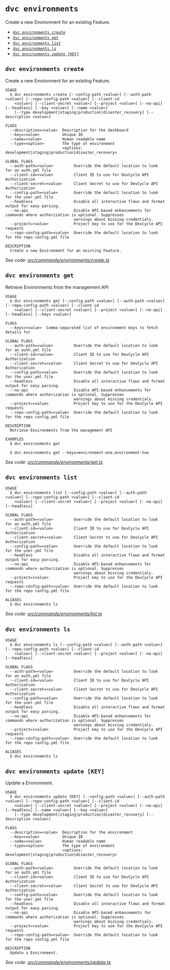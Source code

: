 `dvc environments`
==================

Create a new Environment for an existing Feature.

* [`dvc environments create`](#dvc-environments-create)
* [`dvc environments get`](#dvc-environments-get)
* [`dvc environments list`](#dvc-environments-list)
* [`dvc environments ls`](#dvc-environments-ls)
* [`dvc environments update [KEY]`](#dvc-environments-update-key)

## `dvc environments create`

Create a new Environment for an existing Feature.

```
USAGE
  $ dvc environments create [--config-path <value>] [--auth-path <value>] [--repo-config-path <value>] [--client-id
    <value>] [--client-secret <value>] [--project <value>] [--no-api] [--headless] [--key <value>] [--name <value>]
    [--type development|staging|production|disaster_recovery] [--description <value>]

FLAGS
  --description=<value>  Description for the dashboard
  --key=<value>          Unique ID
  --name=<value>         Human readable name
  --type=<option>        The type of environment
                         <options: development|staging|production|disaster_recovery>

GLOBAL FLAGS
  --auth-path=<value>         Override the default location to look for an auth.yml file
  --client-id=<value>         Client ID to use for DevCycle API Authorization
  --client-secret=<value>     Client Secret to use for DevCycle API Authorization
  --config-path=<value>       Override the default location to look for the user.yml file
  --headless                  Disable all interactive flows and format output for easy parsing.
  --no-api                    Disable API-based enhancements for commands where authorization is optional. Suppresses
                              warnings about missing credentials.
  --project=<value>           Project key to use for the DevCycle API requests
  --repo-config-path=<value>  Override the default location to look for the repo config.yml file

DESCRIPTION
  Create a new Environment for an existing Feature.
```

_See code: [src/commands/environments/create.ts](https://github.com/DevCycleHQ/cli/blob/v5.14.0/src/commands/environments/create.ts)_

## `dvc environments get`

Retrieve Environments from the management API

```
USAGE
  $ dvc environments get [--config-path <value>] [--auth-path <value>] [--repo-config-path <value>] [--client-id
    <value>] [--client-secret <value>] [--project <value>] [--no-api] [--headless] [--keys <value>]

FLAGS
  --keys=<value>  Comma-separated list of environment keys to fetch details for

GLOBAL FLAGS
  --auth-path=<value>         Override the default location to look for an auth.yml file
  --client-id=<value>         Client ID to use for DevCycle API Authorization
  --client-secret=<value>     Client Secret to use for DevCycle API Authorization
  --config-path=<value>       Override the default location to look for the user.yml file
  --headless                  Disable all interactive flows and format output for easy parsing.
  --no-api                    Disable API-based enhancements for commands where authorization is optional. Suppresses
                              warnings about missing credentials.
  --project=<value>           Project key to use for the DevCycle API requests
  --repo-config-path=<value>  Override the default location to look for the repo config.yml file

DESCRIPTION
  Retrieve Environments from the management API

EXAMPLES
  $ dvc environments get

  $ dvc environments get --keys=environment-one,environment-two
```

_See code: [src/commands/environments/get.ts](https://github.com/DevCycleHQ/cli/blob/v5.14.0/src/commands/environments/get.ts)_

## `dvc environments list`

```
USAGE
  $ dvc environments list [--config-path <value>] [--auth-path <value>] [--repo-config-path <value>] [--client-id
    <value>] [--client-secret <value>] [--project <value>] [--no-api] [--headless]

GLOBAL FLAGS
  --auth-path=<value>         Override the default location to look for an auth.yml file
  --client-id=<value>         Client ID to use for DevCycle API Authorization
  --client-secret=<value>     Client Secret to use for DevCycle API Authorization
  --config-path=<value>       Override the default location to look for the user.yml file
  --headless                  Disable all interactive flows and format output for easy parsing.
  --no-api                    Disable API-based enhancements for commands where authorization is optional. Suppresses
                              warnings about missing credentials.
  --project=<value>           Project key to use for the DevCycle API requests
  --repo-config-path=<value>  Override the default location to look for the repo config.yml file

ALIASES
  $ dvc environments ls
```

_See code: [src/commands/environments/list.ts](https://github.com/DevCycleHQ/cli/blob/v5.14.0/src/commands/environments/list.ts)_

## `dvc environments ls`

```
USAGE
  $ dvc environments ls [--config-path <value>] [--auth-path <value>] [--repo-config-path <value>] [--client-id
    <value>] [--client-secret <value>] [--project <value>] [--no-api] [--headless]

GLOBAL FLAGS
  --auth-path=<value>         Override the default location to look for an auth.yml file
  --client-id=<value>         Client ID to use for DevCycle API Authorization
  --client-secret=<value>     Client Secret to use for DevCycle API Authorization
  --config-path=<value>       Override the default location to look for the user.yml file
  --headless                  Disable all interactive flows and format output for easy parsing.
  --no-api                    Disable API-based enhancements for commands where authorization is optional. Suppresses
                              warnings about missing credentials.
  --project=<value>           Project key to use for the DevCycle API requests
  --repo-config-path=<value>  Override the default location to look for the repo config.yml file

ALIASES
  $ dvc environments ls
```

## `dvc environments update [KEY]`

Update a Environment.

```
USAGE
  $ dvc environments update [KEY] [--config-path <value>] [--auth-path <value>] [--repo-config-path <value>] [--client-id
    <value>] [--client-secret <value>] [--project <value>] [--no-api] [--headless] [--name <value>] [--key <value>]
    [--type development|staging|production|disaster_recovery] [--description <value>]

FLAGS
  --description=<value>  Description for the environment
  --key=<value>          Unique ID
  --name=<value>         Human readable name
  --type=<option>        The type of environment
                         <options: development|staging|production|disaster_recovery>

GLOBAL FLAGS
  --auth-path=<value>         Override the default location to look for an auth.yml file
  --client-id=<value>         Client ID to use for DevCycle API Authorization
  --client-secret=<value>     Client Secret to use for DevCycle API Authorization
  --config-path=<value>       Override the default location to look for the user.yml file
  --headless                  Disable all interactive flows and format output for easy parsing.
  --no-api                    Disable API-based enhancements for commands where authorization is optional. Suppresses
                              warnings about missing credentials.
  --project=<value>           Project key to use for the DevCycle API requests
  --repo-config-path=<value>  Override the default location to look for the repo config.yml file

DESCRIPTION
  Update a Environment.
```

_See code: [src/commands/environments/update.ts](https://github.com/DevCycleHQ/cli/blob/v5.14.0/src/commands/environments/update.ts)_
